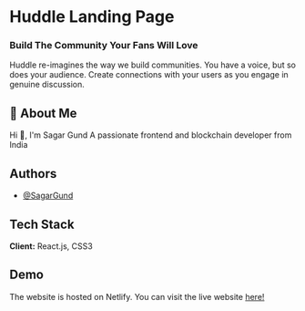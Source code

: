 
# Huddle Landing Page

### Build The Community Your Fans Will Love


Huddle re-imagines the way we build communities. You have a voice, but so does your audience. Create connections with your users as you engage in genuine discussion.
## 🚀 About Me
Hi 👋, I'm Sagar Gund
A passionate frontend and blockchain developer from India


## Authors

- [@SagarGund](https://www.github.com/ItsKalfar)


## Tech Stack

**Client:** React.js, CSS3




## Demo
The website is hosted on Netlify. You can visit the live website [here!](https://focused-dubinsky-e8673f.netlify.app/)

